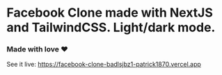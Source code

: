 # Facebook Clone made with NextJS and TailwindCSS. Light/dark mode.
### Made with love :heart:  

See it live: https://facebook-clone-badlsjbz1-patrick1870.vercel.app
